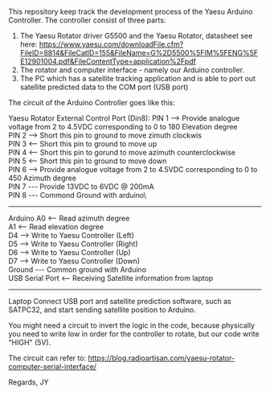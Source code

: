 This repository keep track the development process of the Yaesu Arduino Controller. The controller consist of three parts:

1. The Yaesu Rotator driver G5500 and the Yaesu Rotator, datasheet see here: https://www.yaesu.com/downloadFile.cfm?FileID=8814&FileCatID=155&FileName=G%2D5500%5FIM%5FENG%5FE12901004.pdf&FileContentType=application%2Fpdf
2. The rotator and computer interface - namely our Arduino controller.
3. The PC which has a satellite tracking application and is able to port out satellite predicted data to the COM port (USB port)

The circuit of the Arduino Controller goes like this:

Yaesu Rotator External Control Port (Din8):
PIN 1 --> Provide analogue voltage from 2 to 4.5VDC corresponding to 0 to 180 Elevation degree\
PIN 2 --> Short this pin to ground to move zimuth clockwis\
PIN 3 <-- Short this pin to ground to move up\
PIN 4 <-- Short this pin to gorund to move azimuth counterclockwise\
PIN 5 <-- Short this pin to ground to move down\
PIN 6 --> Provide analogue voltage from 2 to 4.5VDC corresponding to 0 to 450 Azimuth degree\
PIN 7 --- Provide 13VDC to 6VDC @ 200mA\
PIN 8 --- Commond Ground with arduino\

--------------------------------------------------------------------------------------------------------

Arduino
A0 <-- Read azimuth degree\
A1 <-- Read elevation degree\
D4 --> Write to Yaesu Controller (Left)\
D5 --> Write to Yaesu Controller (Right)\
D6 --> Write to Yaesu Controller (Up)\
D7 --> Write to Yaesu Controller (Down)\
Ground --- Common ground with Arduino\
USB Serial Port <-- Receiving Satellite information from laptop

--------------------------------------------------------------------------------------------------------

Laptop
Connect USB port and satellite prediction software, such as SATPC32, and start sending satellite position to Arduino.

You might need a circuit to invert the logic in the code, because physically you need to write low in order
for the controller to rotate, but our code write "HIGH" (5V). 

The circuit can refer to: https://blog.radioartisan.com/yaesu-rotator-computer-serial-interface/

Regards,
JY
